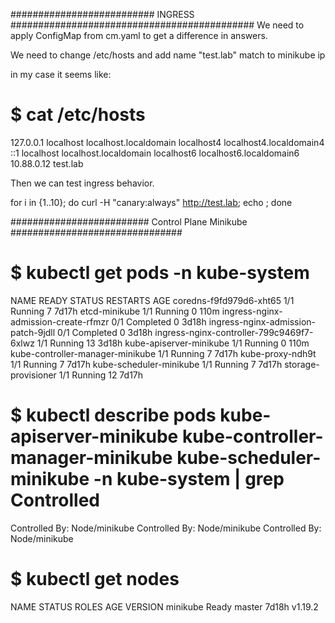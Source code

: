 ##########################  INGRESS ############################################
We need to apply ConfigMap from cm.yaml to get a difference in answers.

We need to change /etc/hosts and add name "test.lab" match to minikube ip

in my case it seems like:

# $ cat /etc/hosts
127.0.0.1   localhost localhost.localdomain localhost4 localhost4.localdomain4
::1         localhost localhost.localdomain localhost6 localhost6.localdomain6
10.88.0.12  test.lab

Then we can test ingress behavior.

for i in {1..10}; do curl -H "canary:always" http://test.lab; echo ; done


######################### Control Plane Minikube ###############################
# $ kubectl get pods -n kube-system 
NAME                                        READY   STATUS      RESTARTS   AGE
coredns-f9fd979d6-xht65                     1/1     Running     7          7d17h
etcd-minikube                               1/1     Running     0          110m
ingress-nginx-admission-create-rfmzr        0/1     Completed   0          3d18h
ingress-nginx-admission-patch-9jdll         0/1     Completed   0          3d18h
ingress-nginx-controller-799c9469f7-6xlwz   1/1     Running     13         3d18h
kube-apiserver-minikube                     1/1     Running     0          110m
kube-controller-manager-minikube            1/1     Running     7          7d17h
kube-proxy-ndh9t                            1/1     Running     7          7d17h
kube-scheduler-minikube                     1/1     Running     7          7d17h
storage-provisioner                         1/1     Running     12         7d17h


# $ kubectl describe pods kube-apiserver-minikube kube-controller-manager-minikube kube-scheduler-minikube -n kube-system | grep Controlled
Controlled By:  Node/minikube
Controlled By:  Node/minikube
Controlled By:  Node/minikube

# $ kubectl get nodes
NAME       STATUS   ROLES    AGE     VERSION
minikube   Ready    master   7d18h   v1.19.2

